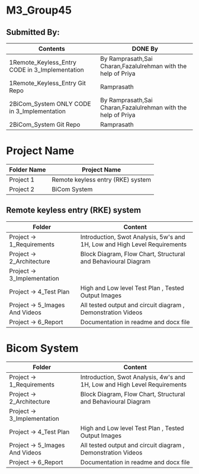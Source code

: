 # **M3_Group45**

## Submitted By:

| Contents | DONE By |
|---|---|
| 1Remote_Keyless_Entry CODE in 3_Implementation | By Ramprasath,Sai Charan,Fazalulrehman with the help of Priya |
| 1Remote_Keyless_Entry Git Repo | Ramprasath|
| 2BiCom_System ONLY CODE in 3_Implementation | By Ramprasath,Sai Charan,Fazalulrehman with the help of  Priya |
| 2BiCom_System Git Repo | Ramprasath |

# Project Name

|Folder	Name |Project Name|
|---- |----|
|Project 1|Remote keyless entry (RKE) system |
|Project 2|BiCom System |


## Remote keyless entry (RKE) system


|Folder	|Content |
|---- |----|
|Project -> 1_Requirements |Introduction, Swot Analysis, 5w's and 1H, Low and High Level Requirements |
|Project -> 2_Architecture |Block Diagram, Flow Chart, Structural and Behavioural Diagram |
|Project -> 3_Implementation | |
|Project -> 4_Test Plan |High and Low level Test Plan , Tested Output Images |
|Project -> 5_Images And Videos |All tested output and circuit diagram , Demonstration Videos |
|Project -> 6_Report |Documentation in readme and docx file |
# Bicom System



|Folder	|Content |
|---- |----|
|Project -> 1_Requirements |Introduction, Swot Analysis, 4w's and 1H, Low and High Level Requirements |
|Project -> 2_Architecture |Block Diagram, Flow Chart, Structural and Behavioural Diagram |
|Project -> 3_Implementation | |
|Project -> 4_Test Plan |High and Low level Test Plan , Tested Output Images |
|Project -> 5_Images And Videos |All tested output and circuit diagram , Demonstration Videos |
|Project -> 6_Report |Documentation in readme and docx file |



